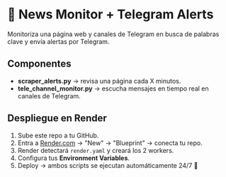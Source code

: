 # 📰 News Monitor + Telegram Alerts

Monitoriza una página web y canales de Telegram en busca de palabras clave y envía alertas por Telegram.

## Componentes
- **scraper_alerts.py** → revisa una página cada X minutos.
- **tele_channel_monitor.py** → escucha mensajes en tiempo real en canales de Telegram.

## Despliegue en Render
1. Sube este repo a tu GitHub.
2. Entra a [Render.com](https://render.com) → "New" → "Blueprint" → conecta tu repo.
3. Render detectará `render.yaml` y creará los 2 workers.
4. Configura tus **Environment Variables**.
5. Deploy → ambos scripts se ejecutan automáticamente 24/7 🚀
